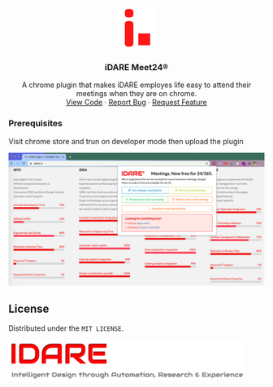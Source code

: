 <p align="center">
  <a href="https://github.com/othneildrew/Best-README-Template">
    <img src="meet24_128.png" alt="findforhad" width="80" height="80">
  </a>

  <h3 align="center">iDARE Meet24®</h3>

  <p align="center">
    A chrome plugin that makes iDARE employes life easy to attend their meetings when they are on chrome.
    <br />
    <a href="https://github.com/findforhad/iDARE-Meet24--Chrome-Extension">View Code</a>
    ·
    <a href="https://github.com/findforhad/iDARE-Meet24--Chrome-Extension/issues">Report Bug</a>
    ·
    <a href="https://github.com/findforhad/iDARE-Meet24--Chrome-Extension/issues">Request Feature</a>
  </p>
</p>

### Prerequisites

Visit chrome store and trun on developer mode then upload the plugin

 <p>
 <img src="images/exp2.png" alt="findforhad">
 </p>

## License

Distributed under the `MIT LICENSE`.

<img src="logo_large.png" alt="findforhad" height="80">
